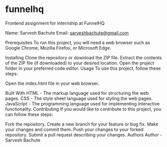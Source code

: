 # funnelhq
Frontend assignment for internship at FunnelHQ

Name: Sarvesh Bachute
Email: sarveshbachute@gmail.com


Prerequisites
To run this project, you will need a web browser such as Google Chrome, Mozilla Firefox, or Microsoft Edge.

Installing
Clone the repository or download the ZIP file.
Extract the contents of the ZIP file (if downloaded) to your desired location.
Open the project folder in your preferred code editor.
Usage
To use this project, follow these steps:

Open the index.html file in your web browser.

Built With
HTML - The markup language used for structuring the web pages.
CSS - The style sheet language used for styling the web pages.
JavaScript - The programming language used for implementing interactive functionality.
Contributing
If you would like to contribute to this project, you can follow these steps:

Fork the repository.
Create a new branch for your feature or bug fix.
Make your changes and commit them.
Push your changes to your forked repository.
Submit a pull request describing your changes.
Authors
Author - Sarvesh Bachute






